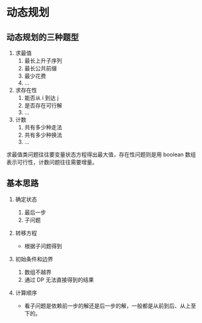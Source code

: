 # 动态规划

## 动态规划的三种题型

1. 求最值
   1. 最长上升子序列
   2. 最长公共前缀
   3. 最少花费
   4. ...
2. 求存在性
   1. 能否从 i 到达 j
   2. 是否存在可行解
   3. ...
3. 计数
   1. 共有多少种走法
   2. 共有多少种换法
   3. ...

求最值类问题往往要变量状态方程得出最大值，存在性问题则是用 boolean 数组表示可行性，计数问题往往需要增量。

## 基本思路

1. 确定状态

   1. 最后一步
   2. 子问题

2. 转移方程

   * 根据子问题得到

3. 初始条件和边界

   1. 数组不越界
   2. 通过 DP 无法直接得到的结果

4. 计算顺序

   * 看子问题是依赖前一步的解还是后一步的解，一般都是从前到后、从上至下的。

   